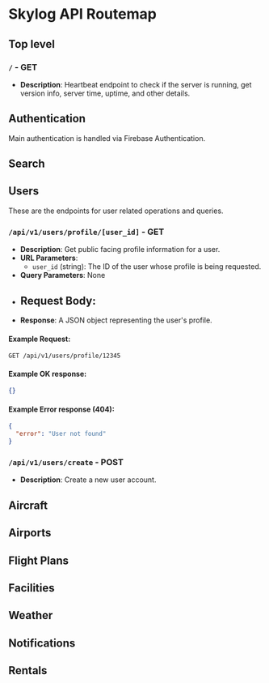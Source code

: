 # Skylog API Routemap

## Top level

### `/` - GET
- **Description**: Heartbeat endpoint to check if the server is running, get version info, server time, uptime, and other details.

## Authentication

Main authentication is handled via Firebase Authentication.

## Search

## Users

These are the endpoints for user related operations and queries.

### `/api/v1/users/profile/[user_id]` - GET
- **Description**: Get public facing profile information for a user.
- **URL Parameters**:
  - `user_id` (string): The ID of the user whose profile is being requested.
- **Query Parameters**: None
- **Request Body**:
  - 
- **Response**: A JSON object representing the user's profile.

#### Example Request:
```http
GET /api/v1/users/profile/12345
```

#### Example OK response:
```json
{}
```

#### Example Error response (404):
```json
{
  "error": "User not found"
}
```

### `/api/v1/users/create` - POST
- **Description**: Create a new user account.


## Aircraft

## Airports

## Flight Plans

## Facilities

## Weather

## Notifications

## Rentals
